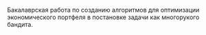 Бакалаврская работа по созданию алгоритмов для оптимизации экономического портфеля в постановке задачи как многорукого бандита.